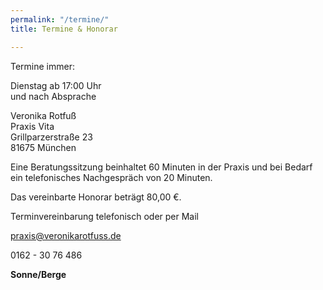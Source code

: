 ```yaml
---
permalink: "/termine/"
title: Termine & Honorar

---
```

Termine immer:

Dienstag ab 17:00 Uhr  
und nach Absprache

Veronika Rotfuß  
Praxis Vita  
Grillparzerstraße 23  
81675 München

Eine Beratungssitzung beinhaltet 60 Minuten in der Praxis und bei Bedarf ein telefonisches Nachgespräch von 20 Minuten.

Das vereinbarte Honorar beträgt 80,00 €.

  
Terminvereinbarung telefonisch oder per Mail

praxis@veronikarotfuss.de

0162 - 30 76 486

**Sonne/Berge**
